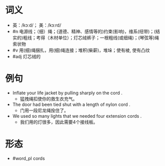 # 词义
- 英：/kɔːd/； 美：/kɔːrd/
- #n 电源线；（细）绳；(道德、精神、感情等的)约束(影响)，维系(纽带)；(结实的)粗线；考得（木材单位）；灯芯绒裤子；一根粗线(或细绳)；(琴弦等)绳索状物
- #v 用(细)绳捆扎，用(细)绳连接；堆积(柴薪)，堆垛；使有棱, 使有凸纹
- #adj 灯芯绒的
# 例句
- Inflate your life jacket by pulling sharply on the cord .
	- 猛拽绳扣使你的救生衣充气。
- The door had been tied shut with a length of nylon cord .
	- 门用一段尼龙绳拴住了。
- We used so many lights that we needed four extension cords .
	- 我们用的灯很多，因此需要4个接线板。
# 形态
- #word_pl cords
